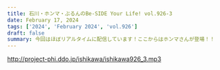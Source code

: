 ```yaml
---
title: 石川・ホンマ・ぶるんのBe-SIDE Your Life! vol.926-3
date: February 17, 2024
tags: ['2024', 'February 2024', 'vol.926']
draft: false
summary: 今回はほぼリアルタイムに配信しています！ここからはホンマさんが登場！！
---
```


http://project-phi.ddo.jp/ishikawa/ishikawa926_3.mp3